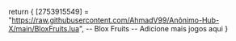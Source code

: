 return {
    [2753915549] = "https://raw.githubusercontent.com/AhmadV99/Anônimo-Hub-X/main/BloxFruits.lua", -- Blox Fruits
    -- Adicione mais jogos aqui
}
